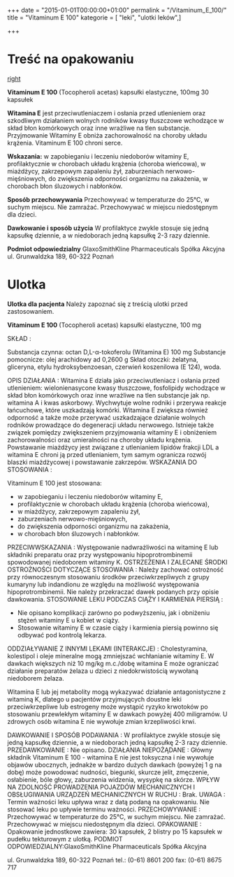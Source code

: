 +++
date = "2015-01-01T00:00:00+01:00"
permalink = "/Vitaminum_E_100/"
title = "Vitaminum E 100"
kategorie = [ "leki", "ulotki leków",]

+++

Treść na opakowaniu
===================

[right](/Grafika:vitaminum_e_100.jpg "wikilink")

**Vitaminum E 100**
(Tocopheroli acetas)
kapsułki elastyczne, 100mg
30 kapsułek

**Witamina E** jest przeciwutleniaczem i osłania przed utlenieniem oraz szkodliwym działaniem wolnych rodników kwasy tłuszczowe wchodzące w skład błon komórkowych oraz inne wrażliwe na tlen substancje. Przyjmowanie Witaminy E obniża zachorowalność na choroby układu krążenia. Vitaminum E 100 chroni serce.

**Wskazania:** w zapobieganiu i leczeniu niedoborów witaminy E, profilaktycznie w chorobach układu krążenia (choroba wieńcowa), w miażdżycy, zakrzepowym zapaleniu żył, zaburzeniach nerwowo-mięśniowych, do zwiększenia odporności organizmu na zakażenia, w chorobach błon śluzowych i nabłonków.

**Sposób przechowywania**
Przechowywać w temperaturze do 25°C, w suchym miejscu. Nie zamrażać. Przechowywać w miejscu niedostępnym dla dzieci.

**Dawkowanie i sposób użycia**
W profilaktyce zwykle stosuje się jedną kapsułkę dziennie, a w niedoborach jedną kapsułkę 2-3 razy dziennie.

**Podmiot odpowiedzialny**
GlaxoSmithKline Pharmaceuticals Spółka Akcyjna ul. Grunwaldzka 189, 60-322 Poznań

Ulotka
======

**Ulotka dla pacjenta**
Należy zapoznać się z treścią ulotki przed zastosowaniem.

**Vitaminum E 100**
(Tocopheroli acetas)
kapsułki elastyczne, 100 mg

SKŁAD :

Substancja czynna:
octan D,L-α-tokoferolu (Witamina E) 100 mg
Substancje pomocnicze:
olej arachidowy ad 0,2600 g
Skład otoczki:
żelatyna, gliceryna, etylu hydroksybenzoesan, czerwień koszenilowa (E 124), woda.

OPIS DZIAŁANIA : Witamina E działa jako przeciwutleniacz i osłania przed utlenieniem: wielonienasycone kwasy tłuszczowe, fosfolipidy wchodzące w skład błon komórkowych oraz inne wrażliwe na tlen substancje jak np. witamina A i kwas askorbowy. Wychwytuje wolne rodniki i przerywa reakcje łańcuchowe, które uszkadzają komórki. Witamina E zwiększa również odporność a także może przerywać uszkadzające działanie wolnych rodników prowadzące do degeneracji układu nerwowego. Istnieje także związek pomiędzy zwiększeniem przyjmowania witaminy E i obniżeniem zachorowalności oraz umieralności na choroby układu krążenia. Powstawanie miażdżycy jest związane z utlenianiem lipidów frakcji LDL a witamina E chroni ją przed utlenianiem, tym samym ogranicza rozwój blaszki miażdżycowej i powstawanie zakrzepów.
WSKAZANIA DO STOSOWANIA :

Vitaminum E 100 jest stosowana:

-   w zapobieganiu i leczeniu niedoborów witaminy E,
-   profilaktycznie w chorobach układu krążenia (choroba wieńcowa),
-   w miażdżycy, zakrzepowym zapaleniu żył,
-   zaburzeniach nerwowo-mięśniowych,
-   do zwiększenia odporności organizmu na zakażenia,
-   w chorobach błon śluzowych i nabłonków.

PRZECIWWSKAZANIA : Występowanie nadwrażliwości na witaminę E lub składniki preparatu oraz przy występowaniu hipoprotrombinemii spowodowanej niedoborem witaminy K.
OSTRZEŻENIA I ZALECANE ŚRODKI OSTROŻNOŚCI DOTYCZĄCE STOSOWANIA : Należy zachować ostrożność przy równoczesnym stosowaniu środków przeciwkrzepliwych z grupy kumaryny lub indandionu ze względu na możliwość występowania hipoprotrombinemii. Nie należy przekraczać dawek podanych przy opisie dawkowania.
STOSOWANIE LEKU PODCZAS CIĄŻY I KARMIENIA PIERSIĄ :

-   Nie opisano komplikacji zarówno po podwyższeniu, jak i obniżeniu stężeń witaminy E u kobiet w ciąży.
-   Stosowanie witaminy E w czasie ciąży i karmienia piersią powinno się odbywać pod kontrolą lekarza.

ODDZIAŁYWANIE Z INNYMI LEKAMI (INTERAKCJE) : Cholestyramina, kolestipol i oleje mineralne mogą zmniejszać wchłanianie witaminy E. W dawkach większych niż 10 mg/kg m.c./dobę witamina E może ograniczać działanie preparatów żelaza u dzieci z niedokrwistością wywołaną niedoborem żelaza.

Witamina E lub jej metabolity mogą wykazywać działanie antagonistyczne z witaminą K, dlatego u pacjentów przyjmujących doustne leki przeciwkrzepliwe lub estrogeny może wystąpić ryzyko krwotoków po stosowaniu przewlekłym witaminy E w dawkach powyżej 400 miligramów. U zdrowych osób witamina E nie wywołuje zmian krzepliwości krwi.

DAWKOWANIE I SPOSÓB PODAWANIA : W profilaktyce zwykle stosuje się jedną kapsułkę dziennie, a w niedoborach jedną kapsułkę 2-3 razy dziennie.
PRZEDAWKOWANIE : Nie opisano.
DZIAŁANIA NIEPOŻĄDANE : Główny składnik Vitaminum E 100 - witamina E nie jest toksyczna i nie wywołuje objawów ubocznych, jednakże w bardzo dużych dawkach (powyżej 1 g na dobę) może powodować nudności, biegunki, skurcze jelit, zmęczenie, osłabienie, bóle głowy, zaburzenia widzenia, wysypkę na skórze.
WPŁYW NA ZDOLNOŚĆ PROWADZENIA POJAZDÓW MECHANICZNYCH I OBSŁUGIWANIA URZĄDZEŃ MECHANICZNYCH W RUCHU : Brak.
UWAGA : Termin ważności leku upływa wraz z datą podaną na opakowaniu. Nie stosować leku po upływie terminu ważności.
PRZECHOWYWANIE : Przechowywać w temperaturze do 25°C, w suchym miejscu. Nie zamrażać. Przechowywać w miejscu niedostępnym dla dzieci.
OPAKOWANIE : Opakowanie jednostkowe zawiera: 30 kapsułek, 2 blistry po 15 kapsułek w pudełku tekturowym z ulotką.
PODMIOT ODPOWIEDZIALNY:GlaxoSmithKline Pharmaceuticals Spółka Akcyjna

ul. Grunwaldzka 189, 60-322 Poznań tel.: (0-61) 8601 200 fax: (0-61) 8675 717
